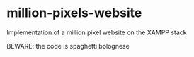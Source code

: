 # million-pixels-website
Implementation of a million pixel website on the XAMPP stack 

BEWARE: the code is spaghetti bolognese
